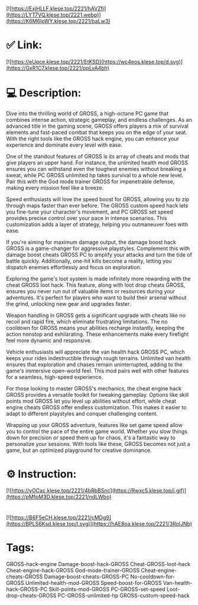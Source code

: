 [![https://ExjHLLF.klese.top/2221/hAVZfi](https://LYT7VQ.klese.top/2221.webp)](https://K6M6lpWY.klese.top/2221/baLw3)
# ✅ Link:
[![https://eUqce.klese.top/2221/EtKSD](https://wc4eos.klese.top/d.svg)](https://GxR1C7.klese.top/2221/ppLvA4bh)
# 💻 Description:
Dive into the thrilling world of GROSS, a high-octane PC game that combines intense action, strategic gameplay, and endless challenges. As an advanced title in the gaming scene, GROSS offers players a mix of survival elements and fast-paced combat that keeps you on the edge of your seat. With the right tools like the GROSS hack engine, you can enhance your experience and dominate every level with ease.



One of the standout features of GROSS is its array of cheats and mods that give players an upper hand. For instance, the unlimited health mod GROSS ensures you can withstand even the toughest enemies without breaking a sweat, while PC GROSS unlimited hp takes survival to a whole new level. Pair this with the God mode trainer GROSS for impenetrable defense, making every mission feel like a breeze.



Speed enthusiasts will love the speed boost for GROSS, allowing you to zip through maps faster than ever before. The GROSS custom speed hack lets you fine-tune your character's movement, and PC GROSS set speed provides precise control over your pace in intense scenarios. This customization adds a layer of strategy, helping you outmaneuver foes with ease.



If you're aiming for maximum damage output, the damage boost hack GROSS is a game-changer for aggressive playstyles. Complement this with damage boost cheats GROSS PC to amplify your attacks and turn the tide of battle quickly. Additionally, one-hit kills become a reality, letting you dispatch enemies effortlessly and focus on exploration.



Exploring the game's loot system is made infinitely more rewarding with the cheat GROSS loot hack. This feature, along with loot drop cheats GROSS, ensures you never run out of valuable items or resources during your adventures. It's perfect for players who want to build their arsenal without the grind, unlocking new gear and upgrades faster.



Weapon handling in GROSS gets a significant upgrade with cheats like no recoil and rapid fire, which eliminate frustrating limitations. The no cooldown for GROSS means your abilities recharge instantly, keeping the action nonstop and exhilarating. These enhancements make every firefight feel more dynamic and responsive.



Vehicle enthusiasts will appreciate the van health hack GROSS PC, which keeps your rides indestructible through rough terrains. Unlimited van health ensures that exploration and chases remain uninterrupted, adding to the game's immersive open-world feel. This mod pairs well with other features for a seamless, high-speed experience.



For those looking to master GROSS's mechanics, the cheat engine hack GROSS provides a versatile toolkit for tweaking gameplay. Options like skill points mod GROSS let you level up abilities without effort, while cheat engine cheats GROSS offer endless customization. This makes it easier to adapt to different playstyles and conquer challenging content.



Wrapping up your GROSS adventure, features like set game speed allow you to control the pace of the entire game world. Whether you slow things down for precision or speed them up for chaos, it's a fantastic way to personalize your sessions. With tools like these, GROSS becomes not just a game, but an optimized playground for creative dominance.

# ⚙️ Instruction:
[![https://vOCac.klese.top/2221/4bRbBSnc](https://Rwxc5.klese.top/i.gif)](https://pMfpM3D.klese.top/2221/ndLWbo)
#
[![https://B6F5eCH.klese.top/2221/cMDg9](https://BPLS6Ksd.klese.top/l.svg)](https://hAE8oa.klese.top/2221/3RolJNb)
# Tags:
GROSS-hack-engine Damage-boost-hack-GROSS Cheat-GROSS-loot-hack Cheat-engine-hack-GROSS God-mode-trainer-GROSS Cheat-engine-cheats-GROSS Damage-boost-cheats-GROSS-PC No-cooldown-for-GROSS Unlimited-health-mod-GROSS Speed-boost-for-GROSS Van-health-hack-GROSS-PC Skill-points-mod-GROSS PC-GROSS-set-speed Loot-drop-cheats-GROSS PC-GROSS-unlimited-hp GROSS-custom-speed-hack






